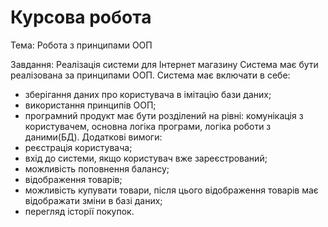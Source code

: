 # Курсова робота
Тема: Робота з принципами ООП

Завдання:
Реалізація системи для Інтернет магазину
Система має бути реалізована за принципами ООП.
Система має включати в себе:
- зберігання даних про користувача в імітацію бази даних;
- використання принципів ООП;
- програмний продукт має бути розділений на рівні: комунікація з користувачем, основна
логіка програми, логіка роботи з даними(БД).
Додаткові вимоги:
- реєстрація користувача;
- вхід до системи, якщо користувач вже зареєстрований;
- можливість поповнення балансу;
- відображення товарів;
- можливість купувати товари, після цього відображення товарів має відображати зміни в базі даних;
- перегляд історії покупок.
